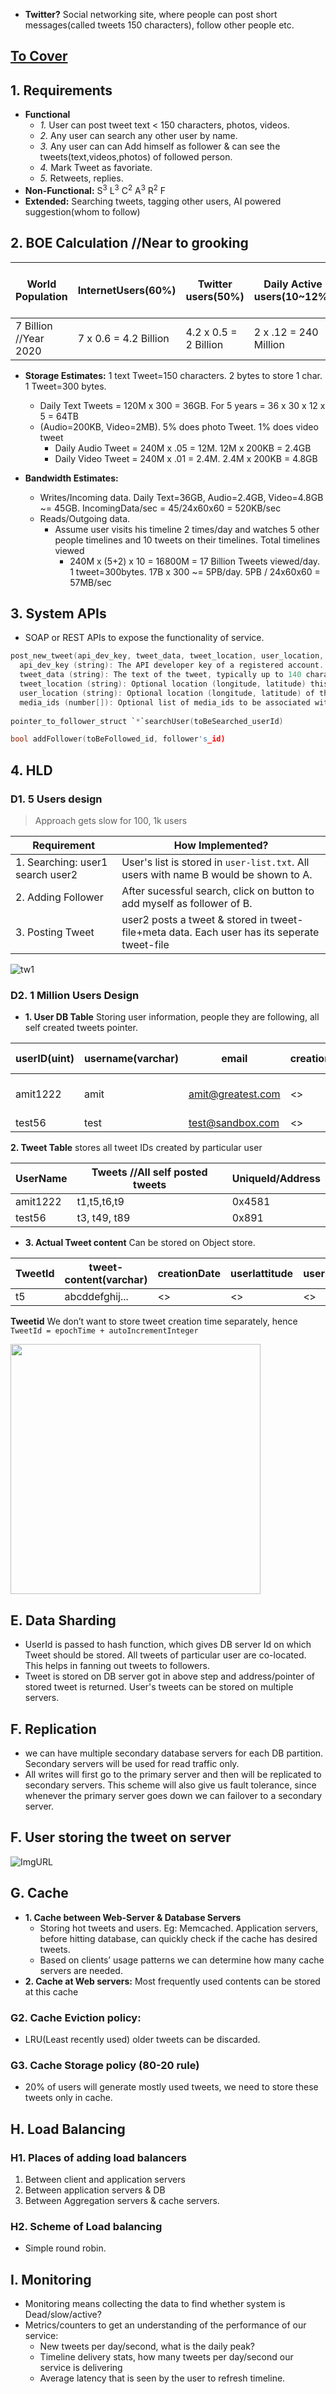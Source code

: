 - **Twitter?** Social networking site, where people can post short messages(called tweets 150 characters), follow other people etc.

## [To Cover](/System-Design/scalable)

## 1. Requirements
- **Functional**
  - *1.* User can post tweet text < 150 characters, photos, videos.
  - *2.* Any user can search any other user by name.
  - *3.* Any user can can Add himself as follower & can see the tweets(text,videos,photos) of followed person.
  - *4.* Mark Tweet as favoriate.
  - *5.* Retweets, replies.
- **Non-Functional:** S<sup>3</sup> L<sup>3</sup> C<sup>2</sup> A<sup>3</sup> R<sup>2</sup> F
- **Extended:** Searching tweets, tagging other users, AI powered suggestion(whom to follow)

## 2. BOE Calculation //Near to grooking

|World Population|InternetUsers(60%)|Twitter users(50%)|Daily Active users(10~12%)|Only 50% users Tweet(text) daily|
|---|---|---|---|---|
|7 Billion //Year 2020|7 x 0.6 = 4.2 Billion|4.2 x 0.5 = 2 Billion |2 x .12 = 240 Million|240 x .5 = 120 Million Tweets/daily|
  
- **Storage Estimates:** 1 text Tweet=150 characters. 2 bytes to store 1 char. 1 Tweet=300 bytes.
  - Daily Text Tweets = 120M x 300 = 36GB. For 5 years = 36 x 30 x 12 x 5 = 64TB
  - (Audio=200KB, Video=2MB). 5% does photo Tweet. 1% does video tweet
    - Daily Audio Tweet = 240M x .05 = 12M. 12M x 200KB = 2.4GB
    - Daily Video Tweet = 240M x .01 = 2.4M. 2.4M x 200KB = 4.8GB

- **Bandwidth Estimates:** 
  - Writes/Incoming data. Daily Text=36GB, Audio=2.4GB, Video=4.8GB ~= 45GB. IncomingData/sec = 45/24x60x60 = 520KB/sec
  - Reads/Outgoing data. 
    - Assume user visits his timeline 2 times/day and watches 5 other people timelines and 10 tweets on their timelines. Total timelines viewed
      - 240M x (5+2) x 10 = 16800M = 17 Billion Tweets viewed/day. 1 tweet=300bytes. 17B x 300 ~= 5PB/day. 5PB / 24x60x60 = 57MB/sec

## 3. System APIs
- SOAP or REST APIs to expose the functionality of service.
```c
post_new_tweet(api_dev_key, tweet_data, tweet_location, user_location, media_ids)
  api_dev_key (string): The API developer key of a registered account. This will be used to, among other things, throttle users based on their allocated quota.
  tweet_data (string): The text of the tweet, typically up to 140 characters.
  tweet_location (string): Optional location (longitude, latitude) this Tweet refers to.
  user_location (string): Optional location (longitude, latitude) of the user adding the tweet.
  media_ids (number[]): Optional list of media_ids to be associated with the Tweet. (all the media photo, video, etc. need to be uploaded separately).
  
pointer_to_follower_struct `*`searchUser(toBeSearched_userId)

bool addFollower(toBeFollowed_id, follower's_id)
```

## 4. HLD
### D1. 5 Users design
> Approach gets slow for 100, 1k users

|Requirement|How Implemented?|
|---|---|
|1. Searching: user1 search user2|User's list is stored in `user-list.txt`. All users with name B would be shown to A.|
|2. Adding Follower| After sucessful search, click on button to add myself as follower of B.|
|3. Posting Tweet|user2 posts a tweet & stored in tweet-file+meta data. Each user has its seperate tweet-file|

<img src="https://i.ibb.co/jTbD4FK/tw2.png" alt="tw1" border="0">

### D2. 1 Million Users Design
- **1. User DB Table** Storing user information, people they are following, all self created tweets pointer.

| userID(uint) | username(varchar) | email | creationDate | lastLogin | Following(same as vector) | All created selfTweets |
| --- | --- | --- | --- | --- | --- | --- |
| amit1222 | amit | amit@greatest.com | <> | <> | person1,person2.. | 0x4581(takes from tweet-table-2) |
| test56 | test | test@sandbox.com | <> | <> | personx,persony.. | 0x891 |

**2. Tweet Table** stores all tweet IDs created by particular user

| UserName | Tweets //All self posted tweets | UniqueId/Address |
| --- | --- | --- |
| amit1222 | t1,t5,t6,t9 | 0x4581 |
| test56 | t3, t49, t89 | 0x891 |

- **3. Actual Tweet content** Can be stored on Object store.

| TweetId | tweet-content(varchar) | creationDate | userlattitude | userLongitude | ptr-to-Tweet |
| --- | --- | --- | --- | --- | --- |
| t5 | abcddefghij... | <> | <> | <> | 0x45912 |

**Tweetid** We don’t want to store tweet creation time separately, hence `TweetId = epochTime + autoIncrementInteger`

<img src="https://i.ibb.co/XzKZ1Rj/tw3.png" width="400" />

## E. Data Sharding
- UserId is passed to hash function, which gives DB server Id on which Tweet should be stored. All tweets of particular user are co-located. This helps in fanning out tweets to followers.
- Tweet is stored on DB server got in above step and address/pointer of stored tweet is returned. User's tweets can be stored on multiple servers.

## F. Replication
-  we can have multiple secondary database servers for each DB partition. Secondary servers will be used for read traffic only.
- All writes will first go to the primary server and then will be replicated to secondary servers. This scheme will also give us fault tolerance, since whenever the primary server goes down we can failover to a secondary server.

## F. User storing the tweet on server
![ImgURL](https://i.ibb.co/rsZvt8F/twitter1.png)

## G. Cache
- **1. Cache between Web-Server & Database Servers** 
  - Storing hot tweets and users. Eg: Memcached. Application servers, before hitting database, can quickly check if the cache has desired tweets.
  - Based on clients’ usage patterns we can determine how many cache servers are needed.
- **2. Cache at Web servers:** Most frequently used contents can be stored at this cache
### G2. Cache Eviction policy:
  - LRU(Least recently used) older tweets can be discarded.
### G3. Cache Storage policy (80-20 rule)
  - 20% of users will generate mostly used tweets, we need to store these tweets only in cache.
  
## H. Load Balancing
### H1. Places of adding load balancers
1. Between client and application servers
2. Between application servers & DB
3. Between Aggregation servers & cache servers.
### H2. Scheme of Load balancing
- Simple round robin.

## I. Monitoring
- Monitoring means collecting the data to find whether system is Dead/slow/active?
- Metrics/counters to get an understanding of the performance of our service:
  - New tweets per day/second, what is the daily peak? 
  - Timeline delivery stats, how many tweets per day/second our service is delivering
  - Average latency that is seen by the user to refresh timeline. 
